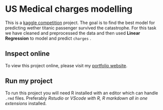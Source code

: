 # US Medical charges modelling

This is a [kaggle competition](https://www.kaggle.com/datasets/mirichoi0218/insurance) project.
The goal is to find the best model for predicting wether titanic passenger survived the catastrophe.
For this task we have cleaned and preprocessed the data and then used **Linear Regression** to model
and predict `charges` .

## Inspect online

To view this project online, please visit my [portfolio website](https://f1lem0n.github.io/).

## Run my project

To run this project you will need R installed with an editor which can handle `.rmd` files.
Preferably *Rstudio* or *VScode with R, R markdown all in one extensions* installed.

